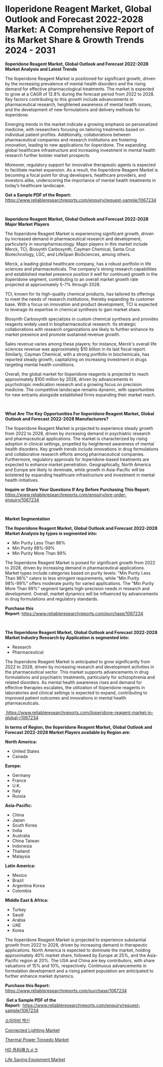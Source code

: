 <p><h1>Iloperidone Reagent Market, Global Outlook and Forecast 2022-2028 Market: A Comprehensive Report of its Market Share & Growth Trends 2024 - 2031</h1></p><p><strong>Iloperidone Reagent Market, Global Outlook and Forecast 2022-2028 Market Analysis and Latest Trends</strong></p>
<p><p>The Iloperidone Reagent Market is positioned for significant growth, driven by the increasing prevalence of mental health disorders and the rising demand for effective pharmacological treatments. The market is expected to grow at a CAGR of 12.8% during the forecast period from 2022 to 2028. Key factors contributing to this growth include advancements in pharmaceutical research, heightened awareness of mental health issues, and the development of new formulations and delivery methods for iloperidone.</p><p>Emerging trends in the market indicate a growing emphasis on personalized medicine, with researchers focusing on tailoring treatments based on individual patient profiles. Additionally, collaborations between pharmaceutical companies and research institutions are fostering innovation, leading to new applications for iloperidone. The expanding global healthcare infrastructure and increasing investment in mental health research further bolster market prospects.</p><p>Moreover, regulatory support for innovative therapeutic agents is expected to facilitate market expansion. As a result, the Iloperidone Reagent Market is becoming a focal point for drug developers, healthcare providers, and investors alike, underscoring the importance of mental health treatments in today’s healthcare landscape.</p></p>
<p><strong>Get a Sample PDF of the Report:&nbsp;</strong> <a href="https://www.reliableresearchreports.com/enquiry/request-sample/1067234">https://www.reliableresearchreports.com/enquiry/request-sample/1067234</a></p>
<p>&nbsp;</p>
<p><strong>Iloperidone Reagent Market, Global Outlook and Forecast 2022-2028 Major Market Players</strong></p>
<p><p>The Iloperidone Reagent Market is experiencing significant growth, driven by increased demand in pharmaceutical research and development, particularly in neuropharmacology. Major players in this market include Merck, TCI, Biosynth Carbosynth, Cayman Chemical, Santa Cruz Biotechnology, LGC, and LifeSpan BioSciences, among others.</p><p>Merck, a leading global healthcare company, has a robust portfolio in life sciences and pharmaceuticals. The company's strong research capabilities and established market presence position it well for continued growth in the Iloperidone segment, contributing to an overall market growth rate projected at approximately 5-7% through 2028.</p><p>TCI, known for its high-quality chemical products, has tailored its offerings to meet the needs of research institutions, thereby expanding its customer base. With a focus on innovation and product development, TCI is expected to leverage its expertise in chemical synthesis to gain market share.</p><p>Biosynth Carbosynth specializes in custom chemical synthesis and provides reagents widely used in biopharmaceutical research. Its strategic collaborations with research organizations are likely to further enhance its market presence and promote sustained revenue growth.</p><p>Sales revenue varies among these players; for instance, Merck's overall life sciences revenue was approximately $10 billion in its last fiscal report. Similarly, Cayman Chemical, with a strong portfolio in biochemicals, has reported steady growth, capitalizing on increasing investment in drugs targeting mental health conditions.</p><p>Overall, the global market for Iloperidone reagents is projected to reach approximately $100 million by 2028, driven by advancements in psychotropic medication research and a growing focus on precision medicine. The competitive landscape remains dynamic, with opportunities for new entrants alongside established firms expanding their market reach.</p></p>
<p>&nbsp;</p>
<p><strong>What Are The Key Opportunities For Iloperidone Reagent Market, Global Outlook and Forecast 2022-2028 Manufacturers?</strong></p>
<p><p>The Iloperidone Reagent Market is projected to experience steady growth from 2022 to 2028, driven by increasing demand in psychiatric research and pharmaceutical applications. The market is characterized by rising adoption in clinical settings, propelled by heightened awareness of mental health disorders. Key growth trends include innovations in drug formulations and collaborative research efforts among pharmaceutical companies. Furthermore, regulatory approvals for iloperidone-based treatments are expected to enhance market penetration. Geographically, North America and Europe are likely to dominate, while growth in Asia-Pacific will be bolstered by expanding healthcare infrastructure and investment in mental health initiatives.</p></p>
<p><strong>Inquire or Share Your Questions If Any Before Purchasing This Report:</strong> <a href="https://www.reliableresearchreports.com/enquiry/pre-order-enquiry/1067234">https://www.reliableresearchreports.com/enquiry/pre-order-enquiry/1067234</a></p>
<p>&nbsp;</p>
<p><strong>Market Segmentation</strong></p>
<p><strong>The Iloperidone Reagent Market, Global Outlook and Forecast 2022-2028 Market Analysis by types is segmented into:</strong></p>
<p><ul><li>Min Purity Less Than 98%</li><li>Min Purity 98%-99%</li><li>Min Purity More Than 99%</li></ul></p>
<p><p>The Iloperidone Reagent Market is poised for significant growth from 2022 to 2028, driven by increasing demand in pharmaceutical applications. Market types include categories based on purity levels: "Min Purity Less Than 98%" caters to less stringent requirements, while "Min Purity 98%-99%" offers moderate purity for varied applications. The "Min Purity More Than 99%" segment targets high-precision needs in research and development. Overall, market dynamics will be influenced by advancements in drug formulations and regulatory standards.</p></p>
<p><strong>Purchase this Report:&nbsp;</strong><a href="https://www.reliableresearchreports.com/purchase/1067234">https://www.reliableresearchreports.com/purchase/1067234</a></p>
<p>&nbsp;</p>
<p><strong>The Iloperidone Reagent Market, Global Outlook and Forecast 2022-2028 Market Industry Research by Application is segmented into:</strong></p>
<p><ul><li>Research</li><li>Pharmaceutical</li></ul></p>
<p><p>The Iloperidone Reagent Market is anticipated to grow significantly from 2022 to 2028, driven by increasing research and development activities in the pharmaceutical sector. This market supports advancements in drug formulations and psychiatric treatments, particularly for schizophrenia and related disorders. As mental health awareness rises and demand for effective therapies escalates, the utilization of Iloperidone reagents in laboratories and clinical settings is expected to expand, contributing to improved patient outcomes and innovations in mental health pharmaceuticals.</p></p>
<p><a href="https://www.reliableresearchreports.com/iloperidone-reagent-market-in-global-r1067234">&nbsp;https://www.reliableresearchreports.com/iloperidone-reagent-market-in-global-r1067234</a></p>
<p><strong>In terms of Region, the Iloperidone Reagent Market, Global Outlook and Forecast 2022-2028 Market Players available by Region are:</strong></p>
<p>
    <p> <strong> North America: </strong>
        <ul>
            <li>United States</li>
            <li>Canada</li>
        </ul>
        </p> 
    <p> <strong> Europe: </strong>
        <ul>
            <li>Germany</li>
            <li>France</li>
            <li>U.K.</li>
            <li>Italy</li>
            <li>Russia</li>
        </ul>
        </p> 
    <p> <strong> Asia-Pacific: </strong>
        <ul>
            <li>China</li>
            <li>Japan</li>
            <li>South Korea</li>
            <li>India</li>
            <li>Australia</li>
            <li>China Taiwan</li>
            <li>Indonesia</li>
            <li>Thailand</li>
            <li>Malaysia</li>
        </ul>
        </p> 
    <p> <strong> Latin America: </strong>
        <ul>
            <li>Mexico</li>
            <li>Brazil</li>
            <li>Argentina Korea</li>
            <li>Colombia</li>
        </ul>
        </p> 
    <p> <strong> Middle East & Africa: </strong>
        <ul>
            <li>Turkey</li>
            <li>Saudi</li>
            <li>Arabia</li>
            <li>UAE</li>
            <li>Korea</li>
        </ul>
    </p>
    </p>
<p><p>The Iloperidone Reagent Market is projected to experience substantial growth from 2022 to 2028, driven by increasing demand in therapeutic applications. North America is expected to dominate the market, holding approximately 40% market share, followed by Europe at 25%, and the Asia-Pacific region at 20%. The USA and China are key contributors, with share valuations of 15% and 10%, respectively. Continuous advancements in formulation development and a rising patient population are anticipated to further enhance market dynamics.</p></p>
<p><strong>Purchase this Report: </strong><a href="https://www.reliableresearchreports.com/purchase/1067234">https://www.reliableresearchreports.com/purchase/1067234</a></p>
<p>&nbsp;<strong>Get a Sample PDF of the Report:&nbsp;&nbsp;</strong><a href="https://www.reliableresearchreports.com/enquiry/request-sample/1067234">https://www.reliableresearchreports.com/enquiry/request-sample/1067234</a></p>
<p><strong></strong></p>
<p><p><a href="https://medium.com/@williambatz03/%ED%8F%B4%EB%A6%AC%EC%98%A4-%EB%B0%B1%EC%8B%A0-%EC%8B%9C%EC%9E%A5-%EA%B7%9C%EB%AA%A8-%EC%A0%90%EC%9C%A0%EC%9C%A8-%EB%B0%8F-%ED%8A%B8%EB%A0%8C%EB%93%9C-%EB%B6%84%EC%84%9D-%EB%B3%B4%EA%B3%A0%EC%84%9C-%EC%B5%9C%EC%A2%85-%EC%9A%A9%EB%8F%84%EB%B3%84-%EC%97%B0%EB%A0%B9-0-1%EC%84%B8-1%EC%84%B8-%EC%9D%B4%EC%83%81-%EC%9B%90%EC%9E%90%EC%9E%AC%EB%B3%84-2031%EB%85%84%EA%B9%8C%EC%A7%80%EC%9D%98-%EC%98%88%EC%B8%A1-f1ba65d6b95e">소아마비 백신</a></p><p><a href="https://www.linkedin.com/pulse/strategic-roadmap-success-global-connected-lighting-jvsxc?trackingId=1ncnMEbISIahTApA68RPIA%3D%3D">Connected Lighting Market</a></p><p><a href="https://issuu.com/reportprime-2/docs/thermal-power-torpedo-market-size-2_a29930dcdc8448">Thermal Power Torpedo Market</a></p><p><a href="https://medium.com/@shade463/%E6%AC%A1%E3%81%AE%E6%96%87%E3%82%92%E6%97%A5%E6%9C%AC%E8%AA%9E%E3%81%AB%E7%BF%BB%E8%A8%B3%E3%81%97%E3%81%BE%E3%81%99-%E8%A3%BD%E5%93%81%E3%82%BF%E3%82%A4%E3%83%97-%E3%82%A2%E3%83%97%E3%83%AA%E3%82%B1%E3%83%BC%E3%82%B7%E3%83%A7%E3%83%B3-%E5%9C%B0%E5%9F%9F%E5%88%A5%E3%81%AE%E3%82%B0%E3%83%AD%E3%83%BC%E3%83%90%E3%83%ABhd%E6%89%8B%E8%A1%93%E7%94%A8%E3%82%AB%E3%83%A1%E3%83%A9%E5%B8%82%E5%A0%B4%E8%A6%8F%E6%A8%A1%E3%81%A8%E3%82%B7%E3%82%A7%E3%82%A2%E5%88%86%E6%9E%90-2024%E5%B9%B4-2031%E5%B9%B4-7ad536f2cbbb">HD 外科用カメラ</a></p><p><a href="https://www.linkedin.com/pulse/life-saving-equipment-market-overview-regional-outlook-xivgc?trackingId=OMbp1C8ZQXmHLMyRdL2Trg%3D%3D">Life Saving Equipment Market</a></p></p>